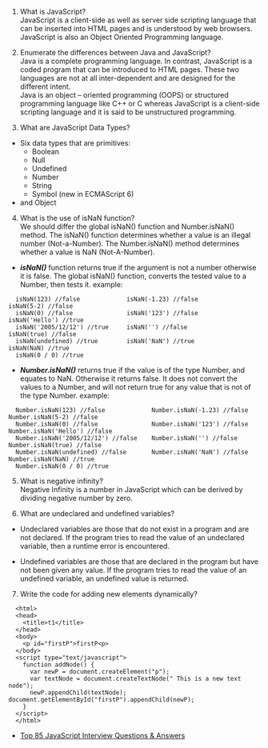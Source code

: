 1. What is JavaScript?  
  JavaScript is a client-side as well as server side scripting language that can be inserted into HTML pages and is understood by web browsers. JavaScript is also an Object Oriented Programming language.
  
2. Enumerate the differences between Java and JavaScript?  
  Java is a complete programming language. In contrast, JavaScript is a coded program that can be introduced to HTML pages. These two languages are not at all inter-dependent and are designed for the different intent.  
  Java is an object – oriented programming (OOPS) or structured programming language like C++ or C whereas JavaScript is a client-side scripting language and it is said to be unstructured programming.
  
3. What are JavaScript Data Types?  
  - Six data types that are primitives:
    - Boolean
    - Null
    - Undefined
    - Number
    - String
    - Symbol (new in ECMAScript 6)
  - and Object
  
4. What is the use of isNaN function?  
  We should differ the global isNaN() function and Number.isNaN() method. The isNaN() function determines whether a value is an illegal number (Not-a-Number). The Number.isNaN() method determines whether a value is NaN (Not-A-Number).
  - _**isNaN()**_ function returns true if the argument is not a number otherwise it is false. The global isNaN() function, converts the tested value to a Number, then tests it. example:
  ```
    isNaN(123) //false             isNaN(-1.23) //false             isNaN(5-2) //false
    isNaN(0) //false               isNaN('123') //false             isNaN('Hello') //true
    isNaN('2005/12/12') //true     isNaN('') //false                isNaN(true) //false
    isNaN(undefined) //true        isNaN('NaN') //true              isNaN(NaN) //true
    isNaN(0 / 0) //true
  ```  
  - _**Number.isNaN()**_ returns true if the value is of the type Number, and equates to NaN. Otherwise it returns false. It does not convert the values to a Number, and will not return true for any value that is not of the type Number. example:
  ```
    Number.isNaN(123) //false             Number.isNaN(-1.23) //false      Number.isNaN(5-2) //false
    Number.isNaN(0) //false               Number.isNaN('123') //false      Number.isNaN('Hello') //false
    Number.isNaN('2005/12/12') //false    Number.isNaN('') //false         Number.isNaN(true) //false
    Number.isNaN(undefined) //false       Number.isNaN('NaN') //false      Number.isNaN(NaN) //true
    Number.isNaN(0 / 0) //true
  ```
  
5. What is negative infinity?  
  Negative Infinity is a number in JavaScript which can be derived by dividing negative number by zero.
  
6. What are undeclared and undefined variables?  
  - Undeclared variables are those that do not exist in a program and are not declared. If the program tries to read the value of an undeclared variable, then a runtime error is encountered.

  - Undefined variables are those that are declared in the program but have not been given any value. If the program tries to read the value of an undefined variable, an undefined value is returned.  
  
7. Write the code for adding new elements dynamically?  
  ```
    <html> 
    <head> 
      <title>t1</title> 
    </head> 
    <body> 
      <p id="firstP">firstP<p> 
    </body> 
    <script type="text/javascript"> 
      function addNode() { 
        var newP = document.createElement("p"); 
        var textNode = document.createTextNode(" This is a new text node"); 
        newP.appendChild(textNode); document.getElementById("firstP").appendChild(newP); 
      } 
    </script> 
    </html>
  ```

- [Top 85 JavaScript Interview Questions & Answers](https://career.guru99.com/top-85-javascript-interview-questions/)
  
